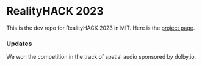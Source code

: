 # RealityHACK 2023
This is the dev repo for RealityHACK 2023 in MIT. Here is the [project page](https://devpost.com/software/up-in-the-air-choifg).
### Updates 
We won the competition in the track of spatial audio sponsored by dolby.io.
